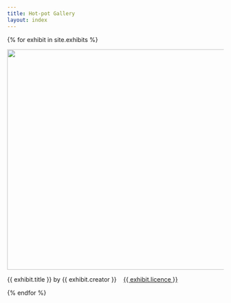 ```yaml
---
title: Hot-pot Gallery
layout: index
---
```


{% for exhibit in site.exhibits %}

<img src="{{ exhibit.image-url }}" width = 512>
<p>{{ exhibit.title }} by {{ exhibit.creator }} &nbsp;&nbsp; <a href="{{ exhibit.licence-url }}">{{ exhibit.licence }}</a></p>

{% endfor %}